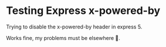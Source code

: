 # Testing Express x-powered-by

Trying to disable the x-powered-by header in express 5.


Works fine, my problems must be elsewhere :grimacing:.

